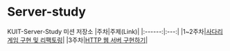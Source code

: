 # Server-study
KUIT-Server-Study 미션 저장소
|주차|주제(Link)|
|:------:|:---:|
|1~2주차|[사다리 게임 구현 및 리팩토링](https://github.com/versatile0010/java-ladder)|
|3주차|[HTTP 웹 서버 구현하기](https://github.com/versatile0010/java-tomcat)|

